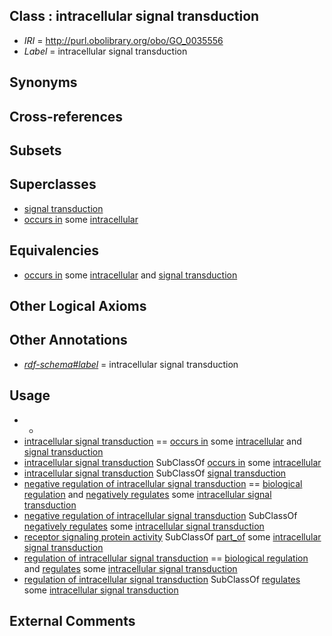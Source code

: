 
## Class : intracellular signal transduction

 * *IRI* = http://purl.obolibrary.org/obo/GO_0035556
 * *Label* = intracellular signal transduction

## Synonyms


## Cross-references


## Subsets


## Superclasses

 * [signal transduction](../../GO/65/GO_0007165.md)
 * [occurs in](../../BFO/66/BFO_0000066.md) some [intracellular](../../GO/22/GO_0005622.md)

## Equivalencies

 * [occurs in](../../BFO/66/BFO_0000066.md) some [intracellular](../../GO/22/GO_0005622.md) and [signal transduction](../../GO/65/GO_0007165.md)

## Other Logical Axioms


## Other Annotations

 * *[rdf-schema#label](../../el/rdf-schema#label.md)* = intracellular signal transduction

## Usage

 * -
 * [intracellular signal transduction](../../GO/56/GO_0035556.md) == [occurs in](../../BFO/66/BFO_0000066.md) some [intracellular](../../GO/22/GO_0005622.md) and [signal transduction](../../GO/65/GO_0007165.md)
 * [intracellular signal transduction](../../GO/56/GO_0035556.md) SubClassOf [occurs in](../../BFO/66/BFO_0000066.md) some [intracellular](../../GO/22/GO_0005622.md)
 * [intracellular signal transduction](../../GO/56/GO_0035556.md) SubClassOf [signal transduction](../../GO/65/GO_0007165.md)
 * [negative regulation of intracellular signal transduction](../../GO/32/GO_1902532.md) == [biological regulation](../../GO/07/GO_0065007.md) and [negatively regulates](../../RO/12/RO_0002212.md) some [intracellular signal transduction](../../GO/56/GO_0035556.md)
 * [negative regulation of intracellular signal transduction](../../GO/32/GO_1902532.md) SubClassOf [negatively regulates](../../RO/12/RO_0002212.md) some [intracellular signal transduction](../../GO/56/GO_0035556.md)
 * [receptor signaling protein activity](../../GO/57/GO_0005057.md) SubClassOf [part_of](../../BFO/50/BFO_0000050.md) some [intracellular signal transduction](../../GO/56/GO_0035556.md)
 * [regulation of intracellular signal transduction](../../GO/31/GO_1902531.md) == [biological regulation](../../GO/07/GO_0065007.md) and [regulates](../../RO/11/RO_0002211.md) some [intracellular signal transduction](../../GO/56/GO_0035556.md)
 * [regulation of intracellular signal transduction](../../GO/31/GO_1902531.md) SubClassOf [regulates](../../RO/11/RO_0002211.md) some [intracellular signal transduction](../../GO/56/GO_0035556.md)

## External Comments


